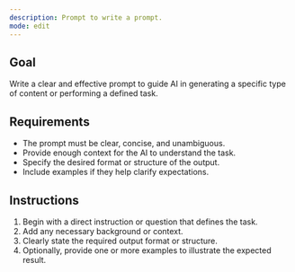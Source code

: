```yaml
---
description: Prompt to write a prompt.
mode: edit
---
```


## Goal

Write a clear and effective prompt to guide AI in generating a specific type of content or performing a defined task.

## Requirements

- The prompt must be clear, concise, and unambiguous.
- Provide enough context for the AI to understand the task.
- Specify the desired format or structure of the output.
- Include examples if they help clarify expectations.

## Instructions

1. Begin with a direct instruction or question that defines the task.
2. Add any necessary background or context.
3. Clearly state the required output format or structure.
4. Optionally, provide one or more examples to illustrate the expected result.
